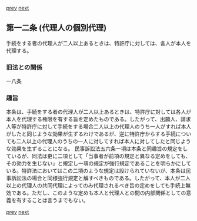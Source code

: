 [prev](/specific\markdowns\特許法\010_Mp-Ch_1-At_11.md)
[next](/specific\markdowns\特許法\012_Mp-Ch_1-At_13.md)
## 第一二条 (代理人の個別代理)
手続をする者の代理人が二人以上あるときは、特許庁に対しては、各人が本人を代理する。

### 旧法との関係
一八条

### 趣旨
本条は、手続をする者の代理人が二人以上あるときは、特許庁に対しては各人が本人を代理する権限を有する旨を定めたものである。したがって、出願人、請求人等が特許庁に対して手続をする場合二人以上の代理人のうち一人がすれば本人がしたと同じような効果が生ずるわけであるが、逆に特許庁からする手続についても二人以上の代理人のうちの一人に対してすれば本人に対してしたと同じような効果を生ずることになる。
民事訴訟法五六条一項は本条と同趣旨の規定をしているが、同法は更に二項として「当事者が前項の規定と異なる定めをしても、その効力を生じない」と規定し一項の規定が強行規定であることを明らかにしている。特許法においてはこの二項のような規定は設けられていないが、本条は民事訴訟法の場合と同様強行規定と解すべきものである。したがって、本人が二人以上の代理人の共同代理によってのみ代理されるべき旨の定めをしても手続上無効である。ただし、このような定めも本人と代理人との間の内部関係としての意義を有することは言うまでもない。

[prev](/specific\markdowns\特許法\010_Mp-Ch_1-At_11.md)
[next](/specific\markdowns\特許法\012_Mp-Ch_1-At_13.md)